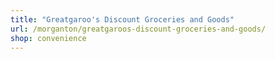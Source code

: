 ```yaml
---
title: "Greatgaroo's Discount Groceries and Goods"
url: /morganton/greatgaroos-discount-groceries-and-goods/
shop: convenience
---
```

